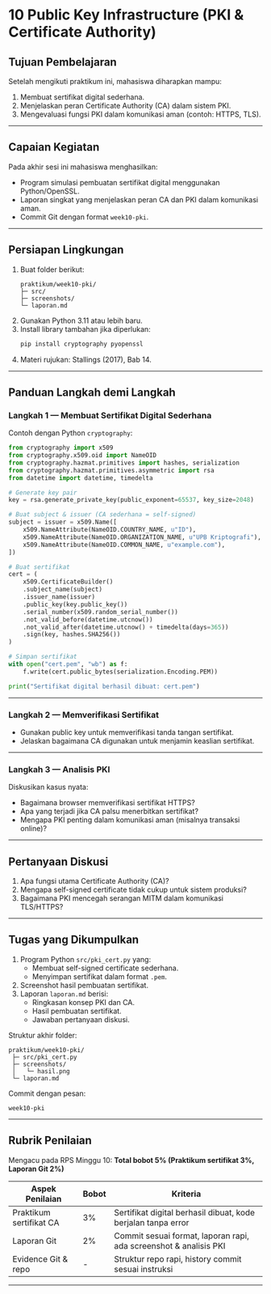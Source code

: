 # 10 Public Key Infrastructure (PKI & Certificate Authority)

## Tujuan Pembelajaran
Setelah mengikuti praktikum ini, mahasiswa diharapkan mampu:  
1. Membuat sertifikat digital sederhana.  
2. Menjelaskan peran Certificate Authority (CA) dalam sistem PKI.  
3. Mengevaluasi fungsi PKI dalam komunikasi aman (contoh: HTTPS, TLS).  

---

## Capaian Kegiatan
Pada akhir sesi ini mahasiswa menghasilkan:  
- Program simulasi pembuatan sertifikat digital menggunakan Python/OpenSSL.  
- Laporan singkat yang menjelaskan peran CA dan PKI dalam komunikasi aman.  
- Commit Git dengan format `week10-pki`.  

---

## Persiapan Lingkungan
1. Buat folder berikut:  
   ```
   praktikum/week10-pki/
   ├─ src/
   ├─ screenshots/
   └─ laporan.md
   ```
2. Gunakan Python 3.11 atau lebih baru.  
3. Install library tambahan jika diperlukan:  
   ```bash
   pip install cryptography pyopenssl
   ```
4. Materi rujukan: Stallings (2017), Bab 14.  

---

## Panduan Langkah demi Langkah

### Langkah 1 — Membuat Sertifikat Digital Sederhana
Contoh dengan Python `cryptography`:
```python
from cryptography import x509
from cryptography.x509.oid import NameOID
from cryptography.hazmat.primitives import hashes, serialization
from cryptography.hazmat.primitives.asymmetric import rsa
from datetime import datetime, timedelta

# Generate key pair
key = rsa.generate_private_key(public_exponent=65537, key_size=2048)

# Buat subject & issuer (CA sederhana = self-signed)
subject = issuer = x509.Name([
    x509.NameAttribute(NameOID.COUNTRY_NAME, u"ID"),
    x509.NameAttribute(NameOID.ORGANIZATION_NAME, u"UPB Kriptografi"),
    x509.NameAttribute(NameOID.COMMON_NAME, u"example.com"),
])

# Buat sertifikat
cert = (
    x509.CertificateBuilder()
    .subject_name(subject)
    .issuer_name(issuer)
    .public_key(key.public_key())
    .serial_number(x509.random_serial_number())
    .not_valid_before(datetime.utcnow())
    .not_valid_after(datetime.utcnow() + timedelta(days=365))
    .sign(key, hashes.SHA256())
)

# Simpan sertifikat
with open("cert.pem", "wb") as f:
    f.write(cert.public_bytes(serialization.Encoding.PEM))

print("Sertifikat digital berhasil dibuat: cert.pem")
```

---

### Langkah 2 — Memverifikasi Sertifikat
- Gunakan public key untuk memverifikasi tanda tangan sertifikat.  
- Jelaskan bagaimana CA digunakan untuk menjamin keaslian sertifikat.  

---

### Langkah 3 — Analisis PKI
Diskusikan kasus nyata:  
- Bagaimana browser memverifikasi sertifikat HTTPS?  
- Apa yang terjadi jika CA palsu menerbitkan sertifikat?  
- Mengapa PKI penting dalam komunikasi aman (misalnya transaksi online)?  

---

## Pertanyaan Diskusi
1. Apa fungsi utama Certificate Authority (CA)?  
2. Mengapa self-signed certificate tidak cukup untuk sistem produksi?  
3. Bagaimana PKI mencegah serangan MITM dalam komunikasi TLS/HTTPS?  

---

## Tugas yang Dikumpulkan
1. Program Python `src/pki_cert.py` yang:  
   - Membuat self-signed certificate sederhana.  
   - Menyimpan sertifikat dalam format `.pem`.  
2. Screenshot hasil pembuatan sertifikat.  
3. Laporan `laporan.md` berisi:  
   - Ringkasan konsep PKI dan CA.  
   - Hasil pembuatan sertifikat.  
   - Jawaban pertanyaan diskusi.  

Struktur akhir folder:
```
praktikum/week10-pki/
 ├─ src/pki_cert.py
 ├─ screenshots/
 │   └─ hasil.png
 └─ laporan.md
```

Commit dengan pesan:  
```
week10-pki
```

---

## Rubrik Penilaian
Mengacu pada RPS Minggu 10: **Total bobot 5% (Praktikum sertifikat 3%, Laporan Git 2%)**  

| Aspek Penilaian        | Bobot | Kriteria                                                                 |
|-------------------------|-------|--------------------------------------------------------------------------|
| Praktikum sertifikat CA | 3%    | Sertifikat digital berhasil dibuat, kode berjalan tanpa error            |
| Laporan Git             | 2%    | Commit sesuai format, laporan rapi, ada screenshot & analisis PKI        |
| Evidence Git & repo     | -     | Struktur repo rapi, history commit sesuai instruksi                      |

---